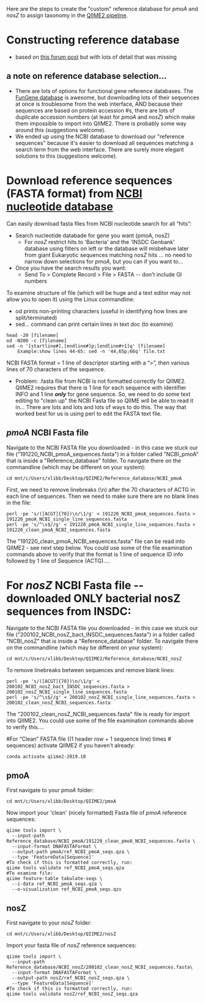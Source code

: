 Here are the steps to create the "custom" reference database for *pmoA* and *nosZ* to assign taxonomy in the [QIIME2 pipeline](https://github.com/alissacox/GHG-cycling-genes/blob/master/QIIME2/Analysis_pipeline.md).

# Constructing reference database
* based on [this forum post](https://forum.qiime2.org/t/creating-a-custom-reference-database/3488) but with lots of detail that was missing
## a note on reference database selection...
* There are lots of options for functional gene reference databases. The [FunGene database]() is awesome, but downloading lots of their sequences at once is troublesome from the web interface, AND because their sequences are based on protein accession #s, there are lots of duplicate accession numbers (at least for *pmoA* and *nosZ*) which make them impossible to import into QIIME2. There is probably some way around this (suggestions welcome).
* We ended up using the NCBI database to download our "reference sequences" because it's easier to download all sequences matching a search term from the web interface. There are surely more elegant solutions to this (suggestions welcome).

# Download reference sequences (FASTA format) from [NCBI nucleotide database](https://www.ncbi.nlm.nih.gov/nucleotide/)
Can easily download fasta files from NCBI nucleotide search for all “hits”:
* Search nucleotide databade for gene you want (pmoA, nosZ)
  * For *nosZ* restrict hits to 'Bacteria' and the 'INSDC Genbank' database using filters on left or the database will misbehave later from giant Eukaryotic sequences matching *nosZ* hits ... no need to narrow down selections for *pmoA*, but you can if you want to...
* Once you have the search results you want:
  * Send To > Complete Record > File > FASTA -- don’t include GI numbers

To examine structure of file (which will be huge and a text editor may not allow you to open it) using the Linux commandline: 
* od prints non-printing characters (useful in identifying how lines are split/terminated)
* sed… command can print certain lines in text doc (to examine)
```
head -20 [filename]
od -N300 -c [filename]
sed -n '[startline#],[endline#]p;[endline#+1]q' [filename]
	Example:show lines 44-65: sed -n '44,65p;66q' file.txt
``` 
NCBI FASTA format = 1 line of descriptor starting with a “>”, then various lines of 70 characters of the sequence.
* Problem: .fasta file from NCBI  is not formatted correctly for QIIME2. QIIME2 requires that there is 1 line for each sequence with identifier INFO and 1 line **_only_** for gene sequence. So, we need to do some text editing to "clean up" the NCBI Fasta file so QIIME will be able to read it in... There are lots and lots and lots of ways to do this. The way that worked best for us is using perl to edit the FASTA text file. 

## *pmoA* NCBI Fasta file
Navigate to the NCBI FASTA file you downloaded - in this case we stuck our file ("191220_NCBI_pmoA_sequences.fasta") in a folder called "NCBI_pmoA" that is inside a "Reference_database" folder. To navigate there on the commandline (which may be different on your system):
``` 
cd mnt/c/Users/xlibb/Desktop/QIIME2/Reference_database/NCBI_pmoA
``` 
First, we need to remove linebreaks (\n) after the 70 characters of ACTG in each line of sequences. Then we need to make sure there are no blank lines in the file:
```
perl -pe 's/([ACGT]{70})\n/\1/g' < 191220_NCBI_pmoA_sequences.fasta > 191220_pmoA_NCBI_single_line_sequences.fasta
perl -pe 's/^\s$//g' < 191220_pmoA_NCBI_single_line_sequences.fasta > 191220_clean_pmoA_NCBI_sequences.fasta
```
The "191220_clean_pmoA_NCBI_sequences.fasta" file can be read into QIIME2 - see next step below.  You could use some of the file examination commands above to verify that the format is 1 line of sequence ID info followed by 1 line of Sequence (ACTG)....

# For *nosZ* NCBI Fasta file -- downloaded ONLY bacterial nosZ sequences from INSDC:
Navigate to the NCBI FASTA file you downloaded - in this case we stuck our file ("200102_NCBI_nosZ_bact_INSDC_sequences.fasta") in a folder called "NCBI_nosZ" that is inside a "Reference_database" folder. To navigate there on the commandline (which may be different on your system):
``` 
cd mnt/c/Users/xlibb/Desktop/QIIME2/Reference_database/NCBI_nosZ
``` 
To remove linebreaks between sequences and remove blank lines:
``` 
perl -pe 's/([ACGT]{70})\n/\1/g' < 200102_NCBI_nosZ_bact_INSDC_sequences.fasta > 200102_nosZ_NCBI_single_line_sequences.fasta
perl -pe 's/^\s$//g' < 200102_nosZ_NCBI_single_line_sequences.fasta > 200102_clean_nosZ_NCBI_sequences.fasta
``` 
The "200102_clean_nosZ_NCBI_sequences.fasta" file is ready for import into QIIME2. You could use some of the file examination commands above to verify this....

#For “Clean” FASTA file ((1 header row + 1 sequence line) times # sequences)
activate QIIME2 if you haven't already:
``` 
conda activate qiime2-2019.10
``` 
## pmoA
First navigate to your *pmoA* folder:
``` 
cd mnt/c/Users/xlibb/Desktop/QIIME2/pmoA
``` 
Now import your 'clean' (nicely formatted) Fasta file of *pmoA* reference sequences:
``` 
qiime tools import \
  --input-path Reference_database/NCBI_pmoA/191220_clean_pmoA_NCBI_sequences.fasta \
  --input-format DNAFASTAFormat \
  --output-path pmoA/ref_NCBI_pmoA_seqs.qza \
  --type 'FeatureData[Sequence]'
#To check if this is formatted correctly, run:
qiime tools validate ref_NCBI_pmoA_seqs.qza
#To examine file:
qiime feature-table tabulate-seqs \
  --i-data ref_NCBI_pmoA_seqs.qza \
  --o-visualization ref_NCBI_pmoA_seqs.qzv
``` 	
## nosZ
First navigate to your *nosZ* folder:
``` 
cd mnt/c/Users/xlibb/Desktop/QIIME2/nosZ
``` 
Import your fasta file of *nosZ* reference sequences:
``` 
qiime tools import \
  --input-path Reference_database/NCBI_nosZ/200102_clean_nosZ_NCBI_sequences.fasta\
  --input-format DNAFASTAFormat \
  --output-path nosZ/ref_NCBI_nosZ_seqs.qza \
  --type 'FeatureData[Sequence]'  
#To check if this is formatted correctly, run:
qiime tools validate nosZ/ref_NCBI_nosZ_seqs.qza
